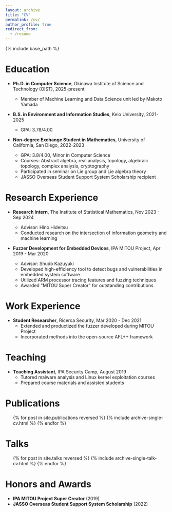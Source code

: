 ```yaml
---
layout: archive
title: "CV"
permalink: /cv/
author_profile: true
redirect_from:
  - /resume
---
```


{% include base_path %}

Education
======
* **Ph.D. in Computer Science**, Okinawa Institute of Science and Technology (OIST), 2025-present
  * Member of Machine Learning and Data Science unit led by Makoto Yamada
  
* **B.S. in Environment and Information Studies**, Keio University, 2021-2025
  * GPA: 3.78/4.00 
  
* **Non-degree Exchange Student in Mathematics**, University of California, San Diego, 2022-2023
  * GPA: 3.8/4.00, Minor in Computer Science
  * Courses: Abstract algebra, real analysis, topology, algebraic topology, complex analysis, cryptography
  * Participated in seminar on Lie group and Lie algebra theory
  * JASSO Overseas Student Support System Scholarship recipient

Research Experience
======
* **Research Intern**, The Institute of Statistical Mathematics, Nov 2023 - Sep 2024
  * Advisor: Hino Hideitsu
  * Conducted research on the intersection of information geometry and machine learning

* **Fuzzer Development for Embedded Devices**, IPA MITOU Project, Apr 2019 - Mar 2020
  * Advisor: Shudo Kazuyuki
  * Developed high-efficiency tool to detect bugs and vulnerabilities in embedded system software
  * Utilized ARM processor tracing features and fuzzing techniques
  * Awarded "MITOU Super Creator" for outstanding contributions

Work Experience
======
* **Student Researcher**, Ricerca Security, Mar 2020 - Dec 2021
  * Extended and productized the fuzzer developed during MITOU Project
  * Incorporated methods into the open-source AFL++ framework

Teaching
======
* **Teaching Assistant**, IPA Security Camp, August 2019
  * Tutored malware analysis and Linux kernel exploitation courses
  * Prepared course materials and assisted students

Publications
======
  <ul>{% for post in site.publications reversed %}
    {% include archive-single-cv.html %}
  {% endfor %}</ul>
  
Talks
======
  <ul>{% for post in site.talks reversed %}
    {% include archive-single-talk-cv.html  %}
  {% endfor %}</ul>

Honors and Awards
======
* **IPA MITOU Project Super Creator** (2019)
* **JASSO Overseas Student Support System Scholarship** (2022)

<!-- Work experience
======
* Spring 2024: Academic Pages Collaborator
  * GitHub University
  * Duties includes: Updates and improvements to template
  * Supervisor: The Users

* Fall 2015: Research Assistant
  * GitHub University
  * Duties included: Merging pull requests
  * Supervisor: Professor Hub

* Summer 2015: Research Assistant
  * GitHub University
  * Duties included: Tagging issues
  * Supervisor: Professor Git
  
Skills
======
* Skill 1
* Skill 2
  * Sub-skill 2.1
  * Sub-skill 2.2
  * Sub-skill 2.3
* Skill 3

Publications
======
  <ul>{% for post in site.publications reversed %}
    {% include archive-single-cv.html %}
  {% endfor %}</ul>
  
Talks
======
  <ul>{% for post in site.talks reversed %}
    {% include archive-single-talk-cv.html  %}
  {% endfor %}</ul>
  
Teaching
======
  <ul>{% for post in site.teaching reversed %}
    {% include archive-single-cv.html %}
  {% endfor %}</ul>
  
Service and leadership
======
* Currently signed in to 43 different slack teams -->
